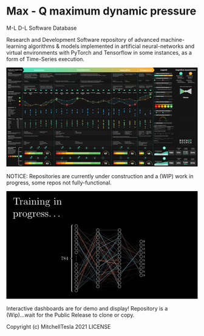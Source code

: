 # Max - Q  maximum dynamic pressure
M-L D-L Software Database

Research and Development Software repository of advanced machine-learning algorithms & models implemented
in artificial neural-networks and virtual environments with PyTorch and Tensorflow in some instances, as a form of Time-Series execution.
<p align="center">
  <img src="CIM_animted_-4.gif" alt="demo" />
</p>

NOTICE: Repositories are currently under construction and a (WIP) work in progress, some repos not fully-functional.
<p align="center">
  <img src="BitesizedWeeBlacklemur-max-1mb.gif" alt="demo" />
</p>


  

Interactive dashboards are for demo and display!
Repository is a (Wip)...wait for the Public Release to clone or copy. 

Copyright (c) MitchellTesla  2021 LICENSE
